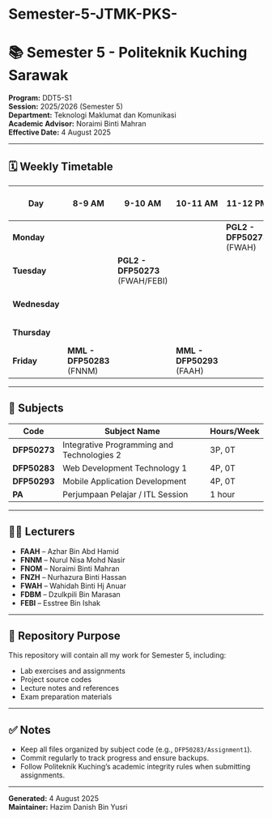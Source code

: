 # Semester-5-JTMK-PKS-

# 📚 Semester 5 - Politeknik Kuching Sarawak

**Program:** DDT5-S1  
**Session:** 2025/2026 (Semester 5)  
**Department:** Teknologi Maklumat dan Komunikasi  
**Academic Advisor:** Noraimi Binti Mahran  
**Effective Date:** 4 August 2025

---

## 🗓️ Weekly Timetable

| Day      | 8-9 AM        | 9-10 AM        | 10-11 AM        | 11-12 PM                     | 12-1 PM       | 1-2 PM | 2-3 PM | 3-4 PM             | 4-5 PM | 5-6 PM |
|--------- |---------------|----------------|-----------------|------------------------------|---------------|--------|--------|--------------------|--------|--------|
| **Monday** |               |                |                 | **PGL2 - DFP50273** (FWAH)    |               |        |        | **HYP - DFP50283** (FNNM/FDBM) |        |        |
| **Tuesday** |               | **PGL2 - DFP50273** (FWAH/FEBI) |                 |                              |               |        |        |                    |        |        |
| **Wednesday** |             |                |                 |                              | **MML - DFP50293** (FAAH/FNZH) |        |        |                    |        |        |
| **Thursday** |              |                |                 |                              |               |        |        | **ITL - PA** (FNOM) |        |        |
| **Friday** | **MML - DFP50283** (FNNM) |                | **MML - DFP50293** (FAAH) |                              |               |        |        |                    |        |        |

---

## 📘 Subjects

| Code       | Subject Name                              | Hours/Week |
|----------- |------------------------------------------|----------- |
| **DFP50273** | Integrative Programming and Technologies 2 | 3P, 0T     |
| **DFP50283** | Web Development Technology 1              | 4P, 0T     |
| **DFP50293** | Mobile Application Development            | 4P, 0T     |
| **PA**      | Perjumpaan Pelajar / ITL Session           | 1 hour     |

---

## 👨‍🏫 Lecturers

- **FAAH** – Azhar Bin Abd Hamid
- **FNNM** – Nurul Nisa Mohd Nasir
- **FNOM** – Noraimi Binti Mahran
- **FNZH** – Nurhazura Binti Hassan
- **FWAH** – Wahidah Binti Hj Anuar
- **FDBM** – Dzulkpili Bin Marasan
- **FEBI** – Esstree Bin Ishak

---

## 📂 Repository Purpose

This repository will contain all my work for Semester 5, including:

- Lab exercises and assignments
- Project source codes
- Lecture notes and references
- Exam preparation materials

---

## ✅ Notes

- Keep all files organized by subject code (e.g., `DFP50283/Assignment1`).
- Commit regularly to track progress and ensure backups.
- Follow Politeknik Kuching’s academic integrity rules when submitting assignments.

---

**Generated:** 4 August 2025  
**Maintainer:** Hazim Danish Bin Yusri
